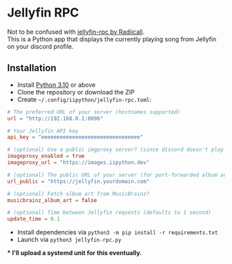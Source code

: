 # Jellyfin RPC

Not to be confused with [jellyfin-rpc by Radiicall](https://github.com/Radiicall/jellyfin-rpc).  
This is a Python app that displays the currently playing song from Jellyfin on your discord profile.  

## Installation

- Install [Python 3.10](https://python.org) or above
- Clone the repository or download the ZIP
- Create `~/.config/iipython/jellyfin-rpc.toml`:
```toml
# The preferred URL of your server (hostnames supported)
url = "http://192.168.0.1:8096"

# Your Jellyfin API key
api_key = "eeeeeeeeeeeeeeeeeeeeeeeeeeeeeeee"

# (optional) Use a public imgproxy server? (since discord doesn't play nice with jellyfin album art urls)
imageproxy_enabled = true
imageproxy_url = "https://images.iipython.dev"

# (optional) The public URL of your server (for port-forwarded album art)
url_public = "https://jellyfin.yourdomain.com"

# (optional) Fetch album art from MusicBrainz?
musicbrainz_album_art = false

# (optional) Time between Jellyfin requests (defaults to 1 second)
update_time = 0.1
```
- Install dependencies via `python3 -m pip install -r requirements.txt`
- Launch via `python3 jellyfin-rpc.py`

**\* I'll upload a systemd unit for this eventually.**
